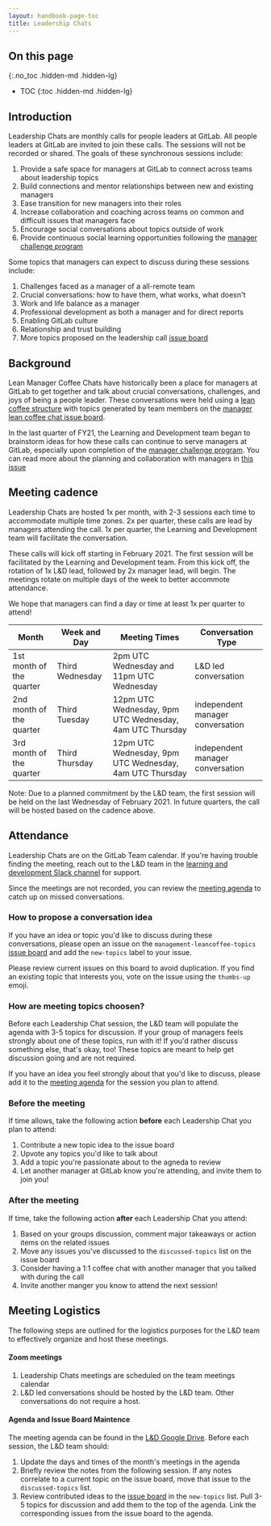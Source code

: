 ```yaml
---
layout: handbook-page-toc
title: Leadership Chats
---
```


## On this page
{:.no_toc .hidden-md .hidden-lg}

- TOC
{:toc .hidden-md .hidden-lg}

## Introduction

Leadership Chats are monthly calls for people leaders at GitLab. All people leaders at GitLab are invited to join these calls. The sessions will not be recorded or shared. The goals of these synchronous sessions include:

1. Provide a safe space for managers at GitLab to connect across teams about leadership topics
1. Build connections and mentor relationships between new and existing managers
1. Ease transition for new managers into their roles
1. Increase collaboration and coaching across teams on common and difficult issues that managers face
1. Encourage social conversations about topics outside of work
1. Provide continuous social learning opportunities following the [manager challenge program](/handbook/people-group/learning-and-development/manager-challenge)

Some topics that managers can expect to discuss during these sessions include:

1. Challenges faced as a manager of a all-remote team
1. Crucial conversations: how to have them, what works, what doesn't
1. Work and life balance as a manager
1. Professional development as both a manager and for direct reports
1. Enabling GitLab culture
1. Relationship and trust building
1. More topics proposed on the leadership call [issue board](https://gitlab.com/gitlab-com/people-group/leaders-leancoffee-topics/-/boards/965643)


## Background

Lean Manager Coffee Chats have historically been a place for managers at GitLab to get together and talk about crucial conversations, challenges, and joys of being a people leader. These conversations were held using a [lean coffee structure](https://theagileist.wordpress.com/2019/01/31/remote-retrospective-using-lean-coffee/) with topics generated by team members on the [manager lean coffee chat issue board](https://gitlab.com/gitlab-com/people-group/leaders-leancoffee-topics/-/boards/965643).

In the last quarter of FY21, the Learning and Development team began to brainstorm ideas for how these calls can continue to serve managers at GitLab, especially upon completion of the [manager challenge program](/handbook/people-group/learning-and-development/manager-challenge). You can read more about the planning and collaboration with managers in [this issue](https://gitlab.com/gitlab-com/people-group/learning-development/general/-/issues/123)


## Meeting cadence

Leadership Chats are hosted 1x per month, with 2-3 sessions each time to accommodate multiple time zones. 2x per quarter, these calls are lead by managers attending the call. 1x per quarter, the Learning and Development team will facilitate the conversation.

These calls will kick off starting in February 2021. The first session will be facilitated by the Learning and Development team. From this kick off, the rotation of 1x L&D lead, followed by 2x manager lead, will begin. The meetings rotate on multiple days of the week to better accommote attendance. 

We hope that managers can find a day or time at least 1x per quarter to attend!

| Month | Week and Day | Meeting Times | Conversation Type |
| ----- | ----- | ----- | ----- |
| 1st month of the quarter | Third Wednesday | 2pm UTC Wednesday and 11pm UTC Wednesday | L&D led conversation |
| 2nd month of the quarter | Third Tuesday | 12pm UTC Wednesday, 9pm UTC Wednesday, 4am UTC Thursday | independent manager conversation |
| 3rd month of the quarter | Third Thursday | 12pm UTC Wednesday, 9pm UTC Wednesday, 4am UTC Thursday | independent manager conversation |


Note: Due to a planned commitment by the L&D team, the first session will be held on the last Wednesday of February 2021. In future quarters, the call will be hosted based on the cadence above.

## Attendance

Leadership Chats are on the GitLab Team calendar. If you're having trouble finding the meeting, reach out to the L&D team in the [learning and development Slack channel](https://app.slack.com/client/T02592416/CMRAWQ97W) for support. 

Since the meetings are not recorded, you can review the [meeting agenda](https://docs.google.com/document/d/1Hq9CykJn3EvYI5XblntORSIaheCdmyqYsqiHdrlHbHE/edit) to catch up on missed conversations.

### How to propose a conversation idea

If you have an idea or topic you'd like to discuss during these conversations, please open an issue on the `management-leancoffee-topics` [issue board](https://gitlab.com/gitlab-com/people-group/leaders-leancoffee-topics/-/boards/965643) and add the `new-topics` label to your issue. 

Please review current issues on this board to avoid duplication. If you find an existing topic that interests you, vote on the issue using the `thumbs-up` emoji.

### How are meeting topics choosen?

Before each Leadership Chat session, the L&D team will populate the agenda with 3-5 topics for discussion. If your group of managers feels strongly about one of these topics, run with it! If you'd rather discuss something else, that's okay, too! These topics are meant to help get discussion going and are not required.

If you have an idea you feel strongly about that you'd like to discuss, please add it to the [meeting agenda](https://docs.google.com/document/d/1Hq9CykJn3EvYI5XblntORSIaheCdmyqYsqiHdrlHbHE/edit) for the session you plan to attend.

### Before the meeting

If time allows, take the following action **before** each Leadership Chat you plan to attend:

1. Contribute a new topic idea to the issue board
1. Upvote any topics you'd like to talk about
1. Add a topic you're passionate about to the agneda to review 
1. Let another manager at GitLab know you're attending, and invite them to join you!

### After the meeting

If time, take the following action **after** each Leadership Chat you attend:

1. Based on your groups discussion, comment major takeaways or action items on the related issues
1. Move any issues you've discussed to the `discussed-topics` list on the issue board
1. Consider having a 1:1 coffee chat with another manager that you talked with during the call
1. Invite another manger you know to attend the next session!


## Meeting Logistics

The following steps are outlined for the logistics purposes for the L&D team to effectively organize and host these meetings.

#### Zoom meetings

1. Leadership Chats meetings are scheduled on the team meetings calendar
1. L&D led conversations should be hosted by the L&D team. Other conversations do not require a host.

#### Agenda and Issue Board Maintence

The meeting agenda can be found in the [L&D Google Drive](https://docs.google.com/document/d/1Hq9CykJn3EvYI5XblntORSIaheCdmyqYsqiHdrlHbHE/edit). Before each session, the L&D team should:

1. Update the days and times of the month's meetings in the agenda
1. Briefly review the notes from the following session. If any notes correlate to a current topic on the issue board, move that issue to the `discussed-topics` list.
1. Review contributed ideas to the [issue board](https://gitlab.com/gitlab-com/people-group/leaders-leancoffee-topics/-/boards/965643) in the `new-topics` list. Pull 3-5 topics for discussion and add them to the top of the agenda. Link the corresponding issues from the issue board to the agenda.



